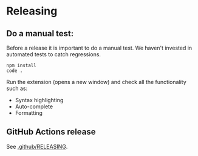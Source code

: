 # Releasing

## Do a manual test:

Before a release it is important to do a manual test.
We haven't invested in automated tests to catch regressions.

    npm install
    code .

Run the extension (opens a new window) and check all the functionality such as:

* Syntax highlighting
* Auto-complete
* Formatting

## GitHub Actions release

See [.github/RELEASING](https://github.com/cucumber/.github/blob/main/RELEASING.md).
